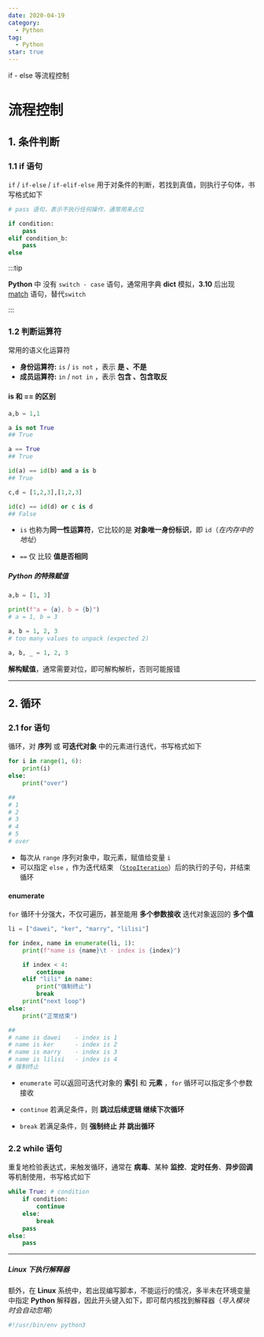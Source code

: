 ```yaml
---
date: 2020-04-19
category:
  - Python
tag:
  - Python
star: true
---
```


if - else 等流程控制

<!-- more -->

# 流程控制

## 1. 条件判断

### 1.1 if 语句

`if` / `if-else` / `if-elif-else` 用于对条件的判断，若找到真值，则执行子句体，书写格式如下

```python
# pass 语句，表示不执行任何操作，通常用来占位

if condition:
	pass
elif condition_b:
    pass
else
```

:::tip

**Python** 中 没有 `switch - case` 语句，通常用字典 **dict** 模拟，**3.10** 后出现 [match](https://docs.python.org/zh-cn/3.10/reference/compound_stmts.html#the-match-statement) 语句，替代`switch`

:::

### 1.2 判断运算符

常用的语义化运算符

- **身份运算符:** `is` / `is not` ，表示 **是 、不是**
- **成员运算符:** `in` / `not in` ，表示 **包含 、包含取反**

#### is 和 == 的区别

```python
a,b = 1,1

a is not True
## True

a == True
## True

id(a) == id(b) and a is b
## True

c,d = [1,2,3],[1,2,3]

id(c) == id(d) or c is d
## False
```

- `is` 也称为**同一性运算符**，它比较的是 **对象唯一身份标识**，即 `id`（_在内存中的地址_）

- `==` 仅 比较 **值是否相同**

##### **Python 的特殊赋值**

```python
a,b = [1, 3]

print(f"a = {a}, b = {b}")
# a = 1, b = 3

a, b = 1, 2, 3
# too many values to unpack (expected 2)

a, b, _ = 1, 2, 3
```

**解构赋值**，通常需要对位，即可解构解析，否则可能报错

---

## 2. 循环

### 2.1 for 语句

循环，对 **序列** 或 **可迭代对象** 中的元素进行迭代，书写格式如下

```python
for i in range(1, 6):
	print(i)
else:
	print("over")

##
# 1
# 2
# 3
# 4
# 5
# over
```

- 每次从 `range` 序列对象中，取元素，赋值给变量 `i`
- 可以指定 `else` ，作为迭代结束 （[`StopIteration`](https://docs.python.org/zh-cn/3.10/library/exceptions.html#StopIteration)）后的执行的子句，并结束循环

#### enumerate

`for` 循环十分强大，不仅可遍历，甚至能用 **多个参数接收** 迭代对象返回的 **多个值**

```python
li = ["dawei", "ker", "marry", "lilisi"]

for index, name in enumerate(li, 1):
    print(f"name is {name}\t - index is {index}")

    if index < 4:
        continue
    elif "lili" in name:
        print("强制终止")
        break
    print("next loop")
else:
    print("正常结束")

##
# name is dawei    - index is 1
# name is ker      - index is 2
# name is marry    - index is 3
# name is lilisi   - index is 4
# 强制终止
```

- `enumerate` 可以返回可迭代对象的 **索引** 和 **元素** ，`for` 循环可以指定多个参数接收

- `continue` 若满足条件，则 **跳过后续逻辑 继续下次循环**
- `break` 若满足条件，则 **强制终止 并 跳出循环**

### 2.2 while 语句

重复地检验表达式，来触发循环，通常在 **病毒**、某种 **监控**、**定时任务**、**异步回调** 等机制使用，书写格式如下

```python
while True:	# condition
    if condition:
        continue
	else:
        break
	pass
else:
    pass
```

---

##### **Linux 下执行解释器**

额外，在 **Linux** 系统中，若出现编写脚本，不能运行的情况，多半未在环境变量中指定 **Python** 解释器，因此开头键入如下，即可帮内核找到解释器（_导入模块时会自动忽略_）

```python
#!/usr/bin/env python3
```
